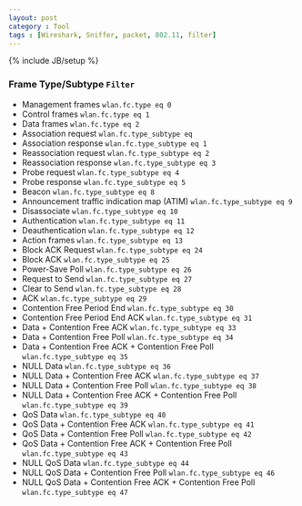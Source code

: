 ```yaml
---
layout: post
category : Tool
tags : [Wireshark, Sniffer, packet, 802.11, filter]
---
```

{% include JB/setup %}

### Frame Type/Subtype `Filter`
* Management frames                                           `wlan.fc.type eq 0`
* Control frames                                              `wlan.fc.type eq 1`
* Data frames                                                 `wlan.fc.type eq 2`
* Association request                                         `wlan.fc.type_subtype eq`
* Association response                                        `wlan.fc.type_subtype eq 1`
* Reassociation request                                       `wlan.fc.type_subtype eq 2`
* Reassociation response                                      `wlan.fc.type_subtype eq 3`
* Probe request                                               `wlan.fc.type_subtype eq 4`
* Probe response                                              `wlan.fc.type_subtype eq 5`
* Beacon                                                      `wlan.fc.type_subtype eq 8`
* Announcement traffic indication map (ATIM)                  `wlan.fc.type_subtype eq 9`
* Disassociate                                                `wlan.fc.type_subtype eq 10`
* Authentication                                              `wlan.fc.type_subtype eq 11`
* Deauthentication                                            `wlan.fc.type_subtype eq 12`
* Action frames                                               `wlan.fc.type_subtype eq 13`
* Block ACK Request                                           `wlan.fc.type_subtype eq 24`
* Block ACK                                                   `wlan.fc.type_subtype eq 25`
* Power-Save Poll                                             `wlan.fc.type_subtype eq 26`
* Request to Send                                             `wlan.fc.type_subtype eq 27`
* Clear to Send                                               `wlan.fc.type_subtype eq 28`
* ACK                                                         `wlan.fc.type_subtype eq 29`
* Contention Free Period End                                  `wlan.fc.type_subtype eq 30`
* Contention Free Period End ACK                              `wlan.fc.type_subtype eq 31`
* Data + Contention Free ACK                                  `wlan.fc.type_subtype eq 33`
* Data + Contention Free Poll                                 `wlan.fc.type_subtype eq 34`
* Data + Contention Free ACK + Contention Free Poll           `wlan.fc.type_subtype eq 35`
* NULL Data                                                   `wlan.fc.type_subtype eq 36`
* NULL Data + Contention Free ACK                             `wlan.fc.type_subtype eq 37`
* NULL Data + Contention Free Poll                            `wlan.fc.type_subtype eq 38`
* NULL Data + Contention Free ACK + Contention Free Poll      `wlan.fc.type_subtype eq 39`
* QoS Data                                                    `wlan.fc.type_subtype eq 40`
* QoS Data + Contention Free ACK                              `wlan.fc.type_subtype eq 41`
* QoS Data + Contention Free Poll                             `wlan.fc.type_subtype eq 42`
* QoS Data + Contention Free ACK + Contention Free Poll       `wlan.fc.type_subtype eq 43`
* NULL QoS Data                                               `wlan.fc.type_subtype eq 44`
* NULL QoS Data + Contention Free Poll                        `wlan.fc.type_subtype eq 46`
* NULL QoS Data + Contention Free ACK + Contention Free Poll  `wlan.fc.type_subtype eq 47`
